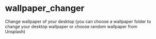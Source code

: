 # wallpaper_changer
Change wallpaper of your desktop (you can choose a wallpaper folder to change your desktop wallpaper or choose random wallpaper from Unsplash)
